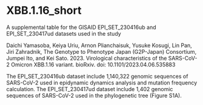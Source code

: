 # XBB.1.16_short
A supplemental table for the GISAID EPI_SET_230416ub and EPI_SET_230417ud datasets used in the study

Daichi Yamasoba, Keiya Uriu, Arnon Plianchaisuk, Yusuke Kosugi, Lin Pan, Jiri Zahradnik, The Genotype to Phenotype Japan (G2P-Japan) Consortium, Jumpei Ito, and Kei Sato. 2023. Virological characteristics of the SARS-CoV-2 Omicron XBB.1.16 variant. bioRxiv. doi: 10.1101/2023.04.06.535883

The EPI_SET_230416ub dataset include 1,140,322 genomic sequences of SARS-CoV-2 used in epidynamic dynamics analysis and mutation frequency calculation. 
The EPI_SET_230417ud dataset include 1,402 genomic sequences of SARS-CoV-2 used in the phylogenetic tree (Figure S1A).
